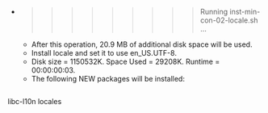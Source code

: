 * >>>>>>>>> Running inst-min-con-02-locale.sh ...
  * After this operation, 20.9 MB of additional disk space will be used.
  * Install locale and set it to use en_US.UTF-8.
  * Disk size = 1150532K. Space Used = 29208K. Runtime = 00:00:00:03.
  * The following NEW packages will be installed:
  ```bash
libc-l10n locales
  ```

